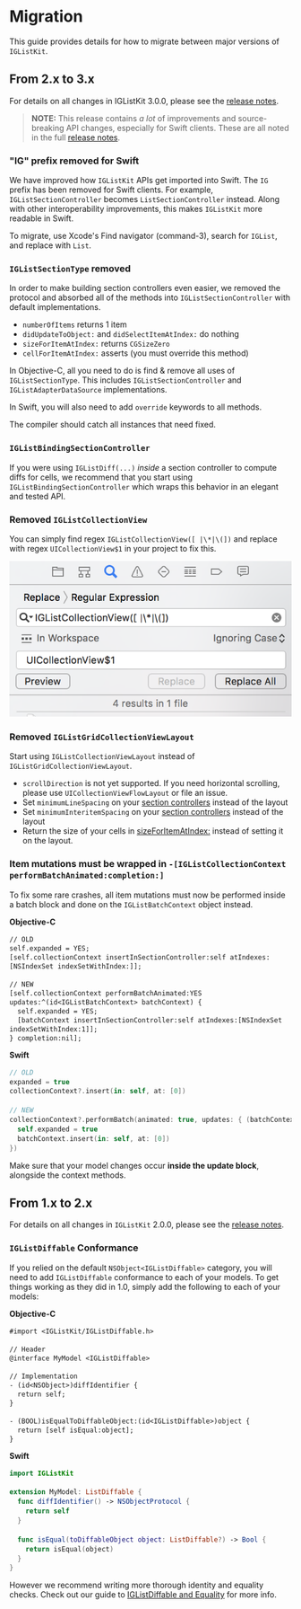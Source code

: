 # Migration

This guide provides details for how to migrate between major versions of `IGListKit`.

## From 2.x to 3.x

For details on all changes in IGListKit 3.0.0, please see the [release notes](https://github.com/Instagram/IGListKit/releases/tag/3.0.0). 

> **NOTE:** This release contains *a lot* of improvements and source-breaking API changes, especially for Swift clients. These are all noted in the full [release notes](https://github.com/Instagram/IGListKit/releases/tag/3.0.0).

### "IG" prefix removed for Swift

We have improved how `IGListKit` APIs get imported into Swift. The `IG` prefix has been removed for Swift clients. For example, `IGListSectionController` becomes `ListSectionController` instead. Along with other interoperability improvements, this makes `IGListKit` more readable in Swift.

To migrate, use Xcode's Find navigator (command-3), search for `IGList`, and replace with `List`.

### `IGListSectionType` removed

In order to make building section controllers even easier, we removed the protocol and absorbed all of the methods into `IGListSectionController` with default implementations.

- `numberOfItems` returns 1 item
- `didUpdateToObject:` and `didSelectItemAtIndex:` do nothing
- `sizeForItemAtIndex:` returns `CGSizeZero`
- `cellForItemAtIndex:` asserts (you must override this method)

In Objective-C, all you need to do is find & remove all uses of `IGListSectionType`. This includes `IGListSectionController` and `IGListAdapterDataSource` implementations.

In Swift, you will also need to add `override` keywords to all methods.

The compiler should catch all instances that need fixed.

### `IGListBindingSectionController`

If you were using `IGListDiff(...)` _inside_ a section controller to compute diffs for cells, we recommend that you start using `IGListBindingSectionController` which wraps this behavior in an elegant and tested API.

### Removed `IGListCollectionView`

You can simply find regex `IGListCollectionView([ |\*|\(])` and replace with regex `UICollectionView$1` in your project to fix this.

![Replace IGListCollectionView](https://raw.githubusercontent.com/Instagram/IGListKit/master/Resources/replace-iglistcollectionview.png)

### Removed `IGListGridCollectionViewLayout`

Start using `IGListCollectionViewLayout` instead of `IGListGridCollectionViewLayout`.

- `scrollDirection` is not yet supported. If you need horizontal scrolling, please use `UICollectionViewFlowLayout` or file an issue.
- Set `minimumLineSpacing` on your [section controllers](https://github.com/Instagram/IGListKit/blob/master/Source/IGListSectionController.h#L59-L64) instead of the layout
- Set `minimumInteritemSpacing` on your [section controllers](https://github.com/Instagram/IGListKit/blob/master/Source/IGListSectionController.h#L66-L71) instead of the layout
- Return the size of your cells in [sizeForItemAtIndex:](https://github.com/Instagram/IGListKit/blob/master/Source/IGListSectionController.h#L36-L48) instead of setting it on the layout.

### Item mutations must be wrapped in `-[IGListCollectionContext performBatchAnimated:completion:]`

To fix some rare crashes, all item mutations must now be performed inside a batch block and done on the `IGListBatchContext` object instead.

**Objective-C**

```objc
// OLD
self.expanded = YES;
[self.collectionContext insertInSectionController:self atIndexes:[NSIndexSet indexSetWithIndex:]];

// NEW
[self.collectionContext performBatchAnimated:YES updates:^(id<IGListBatchContext> batchContext) {
  self.expanded = YES;
  [batchContext insertInSectionController:self atIndexes:[NSIndexSet indexSetWithIndex:1]];
} completion:nil];
```

**Swift**

```swift
// OLD
expanded = true
collectionContext?.insert(in: self, at: [0])

// NEW
collectionContext?.performBatch(animated: true, updates: { (batchContext) in
  self.expanded = true
  batchContext.insert(in: self, at: [0])
})
```

Make sure that your model changes occur **inside the update block**, alongside the context methods.

## From 1.x to 2.x

For details on all changes in `IGListKit` 2.0.0, please see the [release notes](https://github.com/Instagram/IGListKit/releases/tag/2.0.0).

### `IGListDiffable` Conformance

If you relied on the default `NSObject<IGListDiffable>` category, you will need to add `IGListDiffable` conformance to each of your models. To get things working as they did in 1.0, simply add the following to each of your models:

**Objective-C**

```objc
#import <IGListKit/IGListDiffable.h>

// Header
@interface MyModel <IGListDiffable>

// Implementation
- (id<NSObject>)diffIdentifier {
  return self;
}

- (BOOL)isEqualToDiffableObject:(id<IGListDiffable>)object {
  return [self isEqual:object];
}
```

**Swift**

```swift
import IGListKit

extension MyModel: ListDiffable {
  func diffIdentifier() -> NSObjectProtocol {
    return self
  }
  
  func isEqual(toDiffableObject object: ListDiffable?) -> Bool {
    return isEqual(object)
  }
}
```

However we recommend writing more thorough identity and equality checks. Check out our guide to [IGListDiffable and Equality](https://instagram.github.io/IGListKit/iglistdiffable-and-equality.html) for more info.
